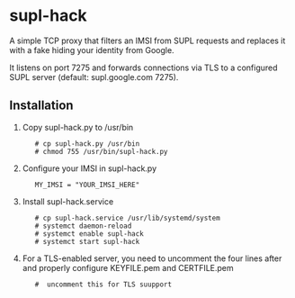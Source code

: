 # supl-hack

A simple TCP proxy that filters an IMSI from SUPL requests and replaces it with a fake hiding your identity from Google.

It listens on port 7275 and forwards connections via TLS to a configured SUPL server (default: supl.google.com 7275).

Installation
---

1. Copy supl-hack.py to /usr/bin

          # cp supl-hack.py /usr/bin
          # chmod 755 /usr/bin/supl-hack.py
      
1. Configure your IMSI in supl-hack.py

          MY_IMSI = "YOUR_IMSI_HERE"

1. Install supl-hack.service

          # cp supl-hack.service /usr/lib/systemd/system
          # systemct daemon-reload
          # systemct enable supl-hack
          # systemct start supl-hack
      
1. For a TLS-enabled server, you need to uncomment the four lines after and properly configure KEYFILE.pem and CERTFILE.pem

          #  uncomment this for TLS suupport
      
  
